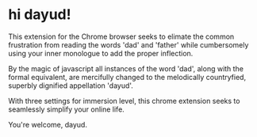 # hi dayud!

This extension for the Chrome browser seeks to elimate the common frustration from reading the words 'dad' and 'father' while cumbersomely using your inner monologue to add the proper inflection.

By the magic of javascript all instances of the word 'dad', along with the formal equivalent, are mercifully changed to the melodically countryfied, superbly dignified appellation 'dayud'.

With three settings for immersion level, this chrome extension seeks to seamlessly simplify your online life. 

You're welcome, dayud.
